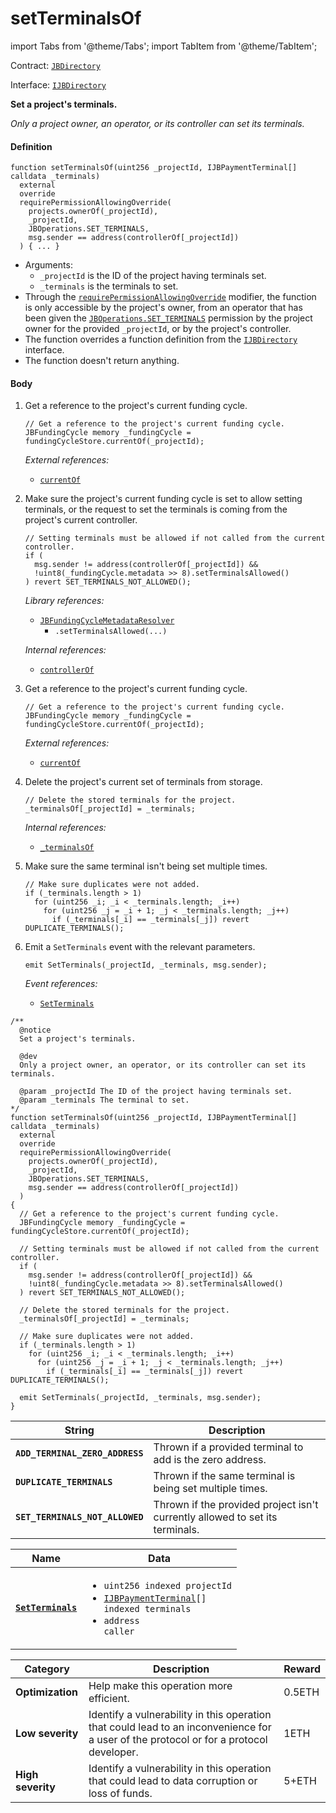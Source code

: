# setTerminalsOf

import Tabs from '@theme/Tabs';
import TabItem from '@theme/TabItem';

Contract: [`JBDirectory`](/dev/deprecated/v2/contracts/jbdirectory/README.md)​‌

Interface: [`IJBDirectory`](/dev/deprecated/v2/interfaces/ijbdirectory.md)

<Tabs>
<TabItem value="Step by step" label="Step by step">

**Set a project's terminals.**

_Only a project owner, an operator, or its controller can set its terminals._

#### Definition

```
function setTerminalsOf(uint256 _projectId, IJBPaymentTerminal[] calldata _terminals)
  external
  override
  requirePermissionAllowingOverride(
    projects.ownerOf(_projectId),
    _projectId,
    JBOperations.SET_TERMINALS,
    msg.sender == address(controllerOf[_projectId])
  ) { ... }
```

* Arguments:
  * `_projectId` is the ID of the project having terminals set.
  * `_terminals` is the terminals to set.
* Through the [`requirePermissionAllowingOverride`](/dev/deprecated/v2/contracts/or-abstract/jboperatable/modifiers/requirepermissionallowingoverride.md) modifier, the function is only accessible by the project's owner, from an operator that has been given the [`JBOperations.SET_TERMINALS`](/dev/deprecated/v2/libraries/jboperations.md) permission by the project owner for the provided `_projectId`, or by the project's controller.
* The function overrides a function definition from the [`IJBDirectory`](/dev/deprecated/v2/interfaces/ijbdirectory.md) interface.
* The function doesn't return anything.

#### Body

1.  Get a reference to the project's current funding cycle.

    ```
    // Get a reference to the project's current funding cycle.
    JBFundingCycle memory _fundingCycle = fundingCycleStore.currentOf(_projectId);
    ```

    _External references:_

    * [`currentOf`](/dev/deprecated/v2/contracts/jbfundingcyclestore/read/currentof.md)

2.  Make sure the project's current funding cycle is set to allow setting terminals, or the request to set the terminals is coming from the project's current controller.

    ```
    // Setting terminals must be allowed if not called from the current controller.
    if (
      msg.sender != address(controllerOf[_projectId]) &&
      !uint8(_fundingCycle.metadata >> 8).setTerminalsAllowed()
    ) revert SET_TERMINALS_NOT_ALLOWED();
    ```

    _Library references:_

    * [`JBFundingCycleMetadataResolver`](/dev/deprecated/v2/libraries/jbfundingcyclemetadataresolver.md)
      * `.setTerminalsAllowed(...)`

    _Internal references:_

    * [`controllerOf`](/dev/deprecated/v2/contracts/jbdirectory/properties/controllerof.md)

3.  Get a reference to the project's current funding cycle.

    ```
    // Get a reference to the project's current funding cycle.
    JBFundingCycle memory _fundingCycle = fundingCycleStore.currentOf(_projectId);
    ```

    _External references:_

    * [`currentOf`](/dev/deprecated/v2/contracts/jbfundingcyclestore/read/currentof.md)

4.  Delete the project's current set of terminals from storage.

    ```
    // Delete the stored terminals for the project.
    _terminalsOf[_projectId] = _terminals;
    ```

    _Internal references:_

    * [`_terminalsOf`](/dev/deprecated/v2/contracts/jbdirectory/properties/-_terminalsof.md)

5.  Make sure the same terminal isn't being set multiple times.
    ```
    // Make sure duplicates were not added.
    if (_terminals.length > 1)
      for (uint256 _i; _i < _terminals.length; _i++)
        for (uint256 _j = _i + 1; _j < _terminals.length; _j++)
          if (_terminals[_i] == _terminals[_j]) revert DUPLICATE_TERMINALS();
    ```

6.  Emit a `SetTerminals` event with the relevant parameters.

    ```
    emit SetTerminals(_projectId, _terminals, msg.sender);
    ```

    _Event references:_

    * [`SetTerminals`](/dev/deprecated/v2/contracts/jbdirectory/events/setterminals.md)

</TabItem>

<TabItem value="Code" label="Code">

```
/**
  @notice
  Set a project's terminals.

  @dev
  Only a project owner, an operator, or its controller can set its terminals.

  @param _projectId The ID of the project having terminals set.
  @param _terminals The terminal to set.
*/
function setTerminalsOf(uint256 _projectId, IJBPaymentTerminal[] calldata _terminals)
  external
  override
  requirePermissionAllowingOverride(
    projects.ownerOf(_projectId),
    _projectId,
    JBOperations.SET_TERMINALS,
    msg.sender == address(controllerOf[_projectId])
  )
{
  // Get a reference to the project's current funding cycle.
  JBFundingCycle memory _fundingCycle = fundingCycleStore.currentOf(_projectId);

  // Setting terminals must be allowed if not called from the current controller.
  if (
    msg.sender != address(controllerOf[_projectId]) &&
    !uint8(_fundingCycle.metadata >> 8).setTerminalsAllowed()
  ) revert SET_TERMINALS_NOT_ALLOWED();

  // Delete the stored terminals for the project.
  _terminalsOf[_projectId] = _terminals;

  // Make sure duplicates were not added.
  if (_terminals.length > 1)
    for (uint256 _i; _i < _terminals.length; _i++)
      for (uint256 _j = _i + 1; _j < _terminals.length; _j++)
        if (_terminals[_i] == _terminals[_j]) revert DUPLICATE_TERMINALS();

  emit SetTerminals(_projectId, _terminals, msg.sender);
}
```

</TabItem>

<TabItem value="Errors" label="Errors">

| String                          | Description                                               |
| ------------------------------- | --------------------------------------------------------- |
| **`ADD_TERMINAL_ZERO_ADDRESS`** | Thrown if a provided terminal to add is the zero address. |
| **`DUPLICATE_TERMINALS`** | Thrown if the same terminal is being set multiple times. |
| **`SET_TERMINALS_NOT_ALLOWED`**          | Thrown if the provided project isn't currently allowed to set its terminals.                |

</TabItem>

<TabItem value="Events" label="Events">

| Name                                                                          | Data                                                                                          |
| ----------------------------------------------------------------------------- | --------------------------------------------------------------------------------------------- |
| [**`SetTerminals`**](/dev/deprecated/v2/contracts/jbdirectory/events/setterminals.md)         | <ul><li><code>uint256 indexed projectId</code></li><li><code>[IJBPaymentTerminal](/dev/deprecated/v2/interfaces/ijbpaymentterminal.md)[] indexed terminals</code></li><li><code>address caller</code></li></ul>                                            |

</TabItem>


<TabItem value="Bug bounty" label="Bug bounty">

| Category          | Description                                                                                                                            | Reward |
| ----------------- | -------------------------------------------------------------------------------------------------------------------------------------- | ------ |
| **Optimization**  | Help make this operation more efficient.                                                                                               | 0.5ETH |
| **Low severity**  | Identify a vulnerability in this operation that could lead to an inconvenience for a user of the protocol or for a protocol developer. | 1ETH   |
| **High severity** | Identify a vulnerability in this operation that could lead to data corruption or loss of funds.                                        | 5+ETH  |

</TabItem>
</Tabs>
